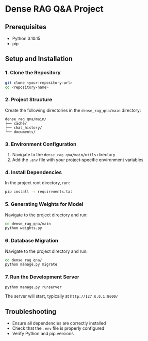 # Dense RAG Q&A Project

## Prerequisites

- Python 3.10.15
- pip

## Setup and Installation

### 1. Clone the Repository

```bash
git clone <your-repository-url>
cd <repository-name>
```

### 2. Project Structure

Create the following directories in the `dense_rag_qna/main` directory:

```
dense_rag_qna/main/
├── cache/
├── chat_history/
└── documents/
```

### 3. Environment Configuration

1. Navigate to the `dense_rag_qna/main/utils` directory
2. Add the `.env` file with your project-specific environment variables

### 4. Install Dependencies

In the project root directory, run:

```bash
pip install -r requirements.txt
```

### 5. Generating Weights for Model

Navigate to the project directory and run:

```bash
cd dense_rag_qna/main
python weights.py
```

### 6. Database Migration

Navigate to the project directory and run:

```bash
cd dense_rag_qna/
python manage.py migrate
```

### 7. Run the Development Server

```bash
python manage.py runserver
```

The server will start, typically at `http://127.0.0.1:8000/`

## Troubleshooting

- Ensure all dependencies are correctly installed
- Check that the `.env` file is properly configured
- Verify Python and pip versions
